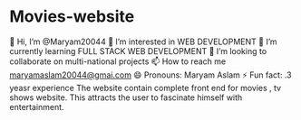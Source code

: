 # Movies-website
👋 Hi, I’m @Maryam20044
👀 I’m interested in WEB DEVELOPMENT
🌱 I’m currently learning FULL STACK WEB DEVELOPMENT
💞️ I’m looking to collaborate on multi-national projects
📫 How to reach me maryamaslam20044@gmai.com
😄 Pronouns: Maryam Aslam
⚡ Fun fact: .3 yeasr experience
The website contain complete front end for movies , tv shows website. This attracts the user to fascinate himself with entertainment. 
